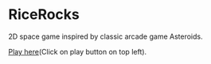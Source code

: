 # RiceRocks
2D space game inspired by classic arcade game Asteroids.


[Play here](http://www.codeskulptor.org/#user44_nIPG5q1awJ_3.py)(Click on play button on top left).
